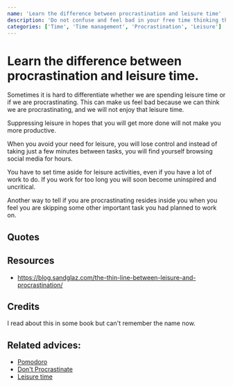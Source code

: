 ```yaml
---
name: 'Learn the difference between procrastination and leisure time'
description: 'Do not confuse and feel bad in your free time thinking that you are procrastinating'
categories: ['Time', 'Time management', 'Procrastination', 'Leisure']
---
```

# Learn the difference between procrastination and leisure time.

Sometimes it is hard to differentiate whether we are spending leisure time or if we are procrastinating. This can make us feel bad because we can think we are procrastinating, and we will not enjoy that leisure time.

Suppressing leisure in hopes that you will get more done will not make you more productive. 

 When you avoid your need for leisure, you will lose control and instead of taking just a few minutes between tasks, you will find yourself browsing social media for hours.

You have to set time aside for leisure activities, even if you have a lot of work to do. If you work for too long you will soon become uninspired and uncritical.

Another way to tell if you are procrastinating resides inside you when you feel you are skipping some other important task you had planned to work on.

## Quotes



## Resources

- https://blog.sandglaz.com/the-thin-line-between-leisure-and-procrastination/

## Credits

I read about this in some book but can't remember the name now.

## Related advices:
- [Pomodoro]()
- [Don't Procrastinate](../Don't%20procrastinate)
- [Leisure time]()
